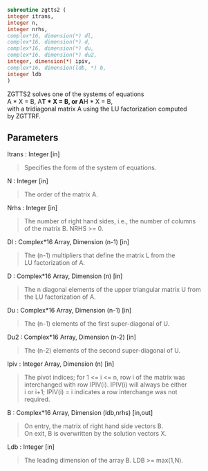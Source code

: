 ```fortran  
subroutine zgtts2 (  
integer itrans,  
integer n,  
integer nrhs,  
complex*16, dimension(*) dl,  
complex*16, dimension(*) d,  
complex*16, dimension(*) du,  
complex*16, dimension(*) du2,  
integer, dimension(*) ipiv,  
complex*16, dimension(ldb, *) b,  
integer ldb  
)  
```  
  
ZGTTS2 solves one of the systems of equations  
A * X = B,  A**T * X = B,  or  A**H * X = B,  
with a tridiagonal matrix A using the LU factorization computed  
by ZGTTRF.  
  
## Parameters  
Itrans : Integer [in]  
> Specifies the form of the system of equations.  
  
N : Integer [in]  
> The order of the matrix A.  
  
Nrhs : Integer [in]  
> The number of right hand sides, i.e., the number of columns  
> of the matrix B.  NRHS >= 0.  
  
Dl : Complex*16 Array, Dimension (n-1) [in]  
> The (n-1) multipliers that define the matrix L from the  
> LU factorization of A.  
  
D : Complex*16 Array, Dimension (n) [in]  
> The n diagonal elements of the upper triangular matrix U from  
> the LU factorization of A.  
  
Du : Complex*16 Array, Dimension (n-1) [in]  
> The (n-1) elements of the first super-diagonal of U.  
  
Du2 : Complex*16 Array, Dimension (n-2) [in]  
> The (n-2) elements of the second super-diagonal of U.  
  
Ipiv : Integer Array, Dimension (n) [in]  
> The pivot indices; for 1 <= i <= n, row i of the matrix was  
> interchanged with row IPIV(i).  IPIV(i) will always be either  
> i or i+1; IPIV(i) = i indicates a row interchange was not  
> required.  
  
B : Complex*16 Array, Dimension (ldb,nrhs) [in,out]  
> On entry, the matrix of right hand side vectors B.  
> On exit, B is overwritten by the solution vectors X.  
  
Ldb : Integer [in]  
> The leading dimension of the array B.  LDB >= max(1,N).  
  

